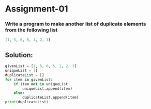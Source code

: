 # Assignment-01


### Write a program to make another list of duplicate elements from the following list
```python
[1, 5, 6, 5, 1, 2, 3]
```

## Solution:

```python
givenList = [1, 5, 6, 5, 1, 2, 3]
uniqueList = []
duplicateList = []
for item in givenList:
    if item not in uniqueList:
        uniqueList.append(item)
    else:
        duplicateList.append(item)
print(duplicateList)
```